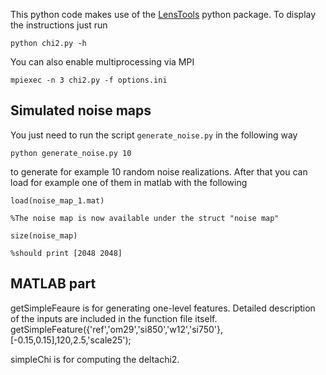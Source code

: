 This python code makes use of the [LensTools](http://www.columbia.edu/~ap3020/LensTools/html/index.html) python package. To display the instructions just run

	python chi2.py -h

You can also enable multiprocessing via MPI

	mpiexec -n 3 chi2.py -f options.ini


Simulated noise maps
---------------------
You just need to run the script `generate_noise.py` in the following way

	python generate_noise.py 10
	
to generate for example 10 random noise realizations. After that you can load for example one of them in matlab with the following

	load(noise_map_1.mat)
	
	%The noise map is now available under the struct "noise map"
	
	size(noise_map)
	
	%should print [2048 2048]
	

MATLAB part
------------------------
getSimpleFeaure is for generating one-level features. Detailed description of the inputs are included in the function file itself.
	getSimpleFeature({'ref','om29','si850','w12','si750'},[-0.15,0.15],120,2.5,'scale25');

simpleChi is for computing the deltachi2.
